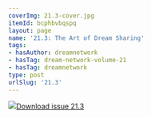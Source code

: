```yaml
---
coverImg: 21.3-cover.jpg
itemId: bcphbvbqspq
layout: page
name: '21.3: The Art of Dream Sharing'
tags:
- hasAuthor: dreamnetwork
- hasTag: dream-network-volume-21
- hasTag: dreamnetwork
type: post
urlSlug: '21.3'
---
```

<img class="card-journal-img" src="../images/21.3-rect.jpg"/><a href="../files/pdfs/Volume_21/21.3-Dream-Network-Vol-21-No-3.pdf" download="">Download issue 21.3</a>